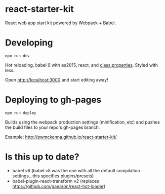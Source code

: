 # react-starter-kit

React web app start kit powered by Webpack + Babel.

# Developing

`npm run dev`

Hot reloading, babel 6 with es2015, react, and [class properties](https://github.com/pwmckenna/react-starter-kit/blob/eaad0d11399677d5182d5bdb09b68b6689780810/app/Components/Home.js#L7). Styled with less.

Open [http://localhost:3000](http://localhost:3000) and start editing away!

# Deploying to gh-pages

`npm run deploy`

Builds using the webpack production settings (minification, etc) and pushes the build files to your repo's gh-pages branch.

Example: http://pwmckenna.github.io/react-starter-kit/

# Is this up to date?

- babel v6 (babel v5 was the one with all the default compilation settings...this specifies plugins/presets)
- babel-plugin-react-transform v2 (replaces https://github.com/gaearon/react-hot-loader)
